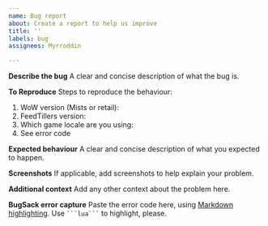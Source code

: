 ```yaml
---
name: Bug report
about: Create a report to help us improve
title: ''
labels: bug
assignees: Myrroddin

---
```


**Describe the bug**
A clear and concise description of what the bug is.

**To Reproduce**
Steps to reproduce the behaviour:
1. WoW version (Mists or retail):
2. FeedTillers version:
3. Which game locale are you using:
4. See error code

**Expected behaviour**
A clear and concise description of what you expected to happen.

**Screenshots**
If applicable, add screenshots to help explain your problem.

**Additional context**
Add any other context about the problem here.

**BugSack error capture**
Paste the error code here, using [Markdown highlighting](https://github.com/im-luka/markdown-cheatsheet). Use `` ```lua``` `` to highlight, please.